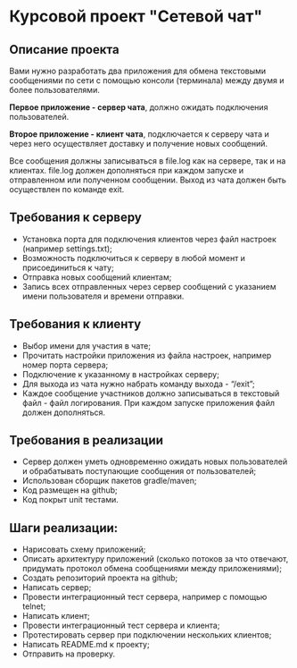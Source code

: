 # Курсовой проект "Сетевой чат"

## Описание проекта

Вами нужно разработать два приложения для обмена текстовыми сообщениями по сети с помощью консоли (терминала) между двумя и более пользователями. 

**Первое приложение - сервер чата**, должно ожидать подключения пользователей.

**Второе приложение - клиент чата**, подключается к серверу чата и через него осуществляет доставку и получение новых сообщений.

Все сообщения должны записываться в file.log как на сервере, так и на клиентах. file.log должен дополняться при каждом запуске и отправленном или полученном сообщении. Выход из чата должен быть осуществлен по команде exit.

## Требования к серверу

- Установка порта для подключения клиентов через файл настроек (например settings.txt);
- Возможность подключиться к серверу в любой момент и присоединиться к чату;
- Отправка новых сообщений клиентам;
- Запись всех отправленных через сервер сообщений с указанием имени пользователя и времени отправки.

## Требования к клиенту

- Выбор имени для участия в чате;
- Прочитать настройки приложения из файла настроек, например номер порта сервера;
- Подключение к указанному в настройках серверу;
- Для выхода из чата нужно набрать команду выхода - “/exit”;
- Каждое сообщение участников должно записываться в текстовый файл - файл логирования. При каждом запуске приложения файл должен дополняться.

## Требования в реализации

- Сервер должен уметь одновременно ожидать новых пользователей и обрабатывать поступающие сообщения от пользователей;
- Использован сборщик пакетов gradle/maven;
- Код размещен на github;
- Код покрыт unit тестами.

## Шаги реализации:

- Нарисовать схему приложений;
- Описать архитектуру приложений (сколько потоков за что отвечают, придумать протокол обмена сообщениями между приложениями);
- Создать репозиторий проекта на github;
- Написать сервер;
- Провести интеграционный тест сервера, например с помощью telnet;
- Написать клиент;
- Провести интеграционный тест сервера и клиента;
- Протестировать сервер при подключении нескольких клиентов;
- Написать README.md к проекту;
- Отправить на проверку.
